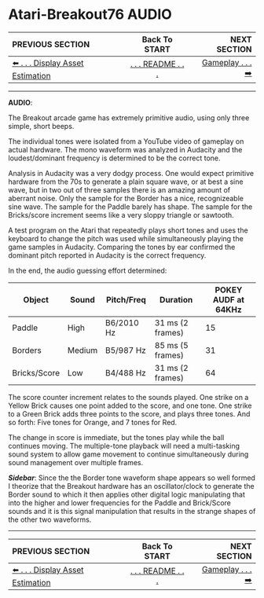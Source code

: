 # Atari-Breakout76 AUDIO

**PREVIOUS SECTION** | **Back To START** | **NEXT SECTION**
:--- | :---: | ---:
[:arrow_left: . . . Display Asset Estimation]( https://github.com/kenjennings/Atari-Breakout76/blob/master/README01AssetEstimation.md "Display Asset Estimation" ) | [. . . README . . .]( https://github.com/kenjennings/Atari-Breakout76/blob/master/README.md "README" ) | [Gameplay . . . :arrow_right:]( https://github.com/kenjennings/Atari-Breakout76/blob/master/README03Gameplay.md "Gameplay" ) 

---

**AUDIO**:

The Breakout arcade game has extremely primitive audio, using only three simple, short beeps.

The individual tones were isolated from a YouTube video of gameplay on actual hardware.  The mono waveform was analyzed in Audacity and the loudest/dominant frequency is determined to be the correct tone.

Analysis in Audacity was a very dodgy process.  One would expect primitive hardware from the 70s to generate a plain square wave, or at best a sine wave, but in two out of three samples there is an amazing amount of aberrant noise.  Only the sample for the Border has a nice, recognizeable sine wave.  The sample for the Paddle barely has shape. The sample for the Bricks/score increment seems like a very sloppy triangle or sawtooth.  

A test program on the Atari that repeatedly plays short tones and uses the keyboard to change the pitch was used while simultaneously playing the game samples in Audacity.  Comparing the tones by ear confirmed the dominant pitch reported in Audacity is the correct frequency.

In the end, the audio guessing effort determined:   

Object  | Sound  | Pitch/Freq | Duration | POKEY AUDF at 64KHz
--- | --- | --- | ---- | ---
Paddle  | High    | B6/2010 Hz | 31 ms (2 frames)  | 15
Borders | Medium  | B5/987 Hz | 85 ms (5 frames) | 31
Bricks/Score | Low     | B4/488 Hz | 31 ms (2 frames) | 64

The score counter increment relates to the sounds played. One strike on a Yellow Brick causes one point added to the score, and one tone.  One strike to a Green Brick adds three points to the score, and plays three tones. And so forth: Five tones for Orange, and 7 tones for Red.  

The change in score is immediate, but the tones play while the ball continues moving.  The multiple-tone playback will need a multi-tasking sound system to allow game movement to continue simultaneously during sound management over multiple frames.

***Sidebar***: Since the the Border tone waveform shape appears so well formed I theorize that the Breakout hardware has an oscillator/clock to generate the Border sound to which it then applies other digital logic manipulating that into the higher and lower frequencies for the Paddle and Brick/Score sounds and it is this signal manipulation that results in the strange shapes of the other two waveforms.

---

**PREVIOUS SECTION** | **Back To START** | **NEXT SECTION**
:--- | :---: | ---:
[:arrow_left: . . . Display Asset Estimation]( https://github.com/kenjennings/Atari-Breakout76/blob/master/README01AssetEstimation.md "Display Asset Estimation" ) | [. . . README . . .]( https://github.com/kenjennings/Atari-Breakout76/blob/master/README.md "README" ) | [Gameplay . . . :arrow_right:]( https://github.com/kenjennings/Atari-Breakout76/blob/master/README03Gameplay.md "Gameplay" ) 
